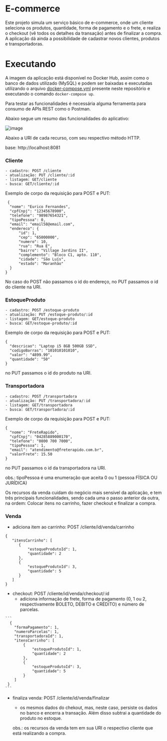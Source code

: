 # E-commerce

Este projeto simula um serviço básico de e-commerce, onde um cliente seleciona os produtos, quantidade, forma de pagamento e o frete, e realiza o checkout (vê todos os detalhes da  transação) antes de finalizar a compra. A aplicação dá ainda a possibilidade de cadastrar novos clientes, produtos e transportadoras.

# Executando

A imagem da aplicação está disponível no Docker Hub, assim como o banco de dados utilizado (MySQL) e podem ser baixadas e executadas utilizando o arquivo [docker-compose.yml](https://github.com/andreld/ecommerce/blob/main/docker-compose.yml) presente neste repositório e executando o comando `docker-compose up`.

Para testar as funcionalidades é necessária alguma ferramenta para consumo de APIs REST como o Postman.

Abaixo segue um resumo das funcionalidades do aplicativo:

![image](https://user-images.githubusercontent.com/22616575/115384231-2d846e80-a1ad-11eb-89fe-1f96ed736e2c.png)

Abaixo a URI de cada recurso, com seu respectivo método HTTP.

  base: http://localhost:8081
  ### Cliente
    - cadastro: POST /cliente
    - atualização: PUT /cliente/:id
    - listagem: GET/cliente
    - busca: GET/cliente/:id
 
  Exemplo de corpo da requisição para POST e PUT:
  
     
     {
      "nome": "Eurico Fernandes",
      "cpfCnpj": "12345678900",
      "telefone": "98987654321",
      "tipoPessoa": 0,
      "email": "email58@email.com",
      "endereco": {
          "id": 1,
          "cep": "65000000",
          "numero": 10,
          "rua": "Rua E",
          "bairro": "Village Jardins II",
          "complemento": "Bloco C1, apto. 110",
          "cidade": "São Luís",
          "estado": "Maranhão"
      }
    }
   
   
   No caso do POST não passamos o id do endereço, no PUT passamos o id do cliente na URI.
   
   ### EstoqueProduto
    - cadastro: POST /estoque-produto
    - atualização: PUT /estoque-produto/:id
    - listagem: GET/estoque-produto
    - busca: GET/estoque-produto/:id
   
   Exemplo de corpo da requisição para POST e PUT:
   
    
    {
      "descricao": "Laptop i5 8GB 500GB SSD",
      "codigoBarras": "101010101010",
      "valor": "4899.99",
      "quantidade": "50"
    }
    
    
   no PUT passamos o id do produto na URI.

   ### Transportadora
    - cadastro: POST /transportadora
    - atualização: PUT /transportadora/:id
    - listagem: GET/transportadora
    - busca: GET/transportadora/:id
   
   Exemplo de corpo da requisição para POST e PUT:
   
    
    {
      "nome": "FreteRapido",
      "cpfCnpj": "04285889000170",
      "telefone": "0800 700 7000",
      "tipoPessoa": 1,
      "email": "atendimento@freterapido.com.br",
      "valorFrete": 15.50
    }
    
    
   no PUT passamos o id da transportadora na URI.
   
   obs.: tipoPessoa é uma enumeração que aceita 0 ou 1 (pessoa FÍSICA OU JURÍDICA)
    
   Os recursos da venda cuidam do negócio mais sensível da aplicação, e tem três principais funcionalidades, sendo cada uma o passo anterior da outra, na ordem: Colocar itens no    carrinho, fazer checkout e finalizar a compra.
   
   ### Venda
   - adiciona item ao carrinho: POST /cliente/id/venda/carrinho
   
    
    {
       "itensCarrinho": [
          {
              "estoqueProdutoId": 1,
              "quantidade": 2
          },
          {
              "estoqueProdutoId": 3,
              "quantidade": 5
          }
       ]
    }
    
    
   - checkout: POST /cliente/id/venda/checkout/:id
      - adiciona informação de frete, forma de pagamento (0, 1 ou 2, respectivamente BOLETO, DEBITO e CRÉDITO) e número de parcelas.
    
    ```
      {
        "formaPagamento": 1,
        "numeroParcelas": 1,
        "transportadoraId": 1,
        "itensCarrinho": [
            {
                "estoqueProdutoId": 1,
                "quantidade": 2
            },
            {
                "estoqueProdutoId": 3,
                "quantidade": 5
            }
        ]
     }
    ```
    
  - finaliza venda: POST /cliente/id/venda/finalizar
     - os mesmos dados do chekout, mas, neste caso, persiste os dados no banco e encerra a transação. Além disso subtrai a quantidade do produto no estoque.

    obs.: os recursos da venda tem em sua URI o respectivo cliente que está realizando a compra.
